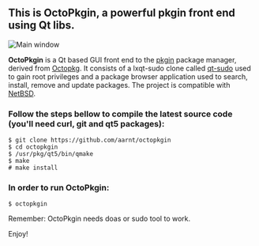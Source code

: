 ## This is OctoPkgin, a powerful pkgin front end using Qt libs.

![Main window](https://raw.githubusercontent.com/aarnt/octopkg/master/octopkg-mainwindow.png)

**OctoPkgin** is a Qt based GUI front end to the [pkgin](https://pkgin.net/) package manager, derived from [Octopkg](http://tintaescura.com/projects/octopkg).
It consists of a lxqt-sudo clone called [qt-sudo](https://github.com/aarnt/qt-sudo/) used to gain root privileges and a package browser application used
to search, install, remove and update packages.
The project is compatible with [NetBSD](https://netbsd.org).


### Follow the steps bellow to compile the latest source code (you'll need curl, git and qt5 packages):

```
$ git clone https://github.com/aarnt/octopkgin
$ cd octopkgin
$ /usr/pkg/qt5/bin/qmake
$ make
# make install
```

### In order to run OctoPkgin:

```
$ octopkgin
```

Remember: OctoPkgin needs doas or sudo tool to work.


Enjoy!
